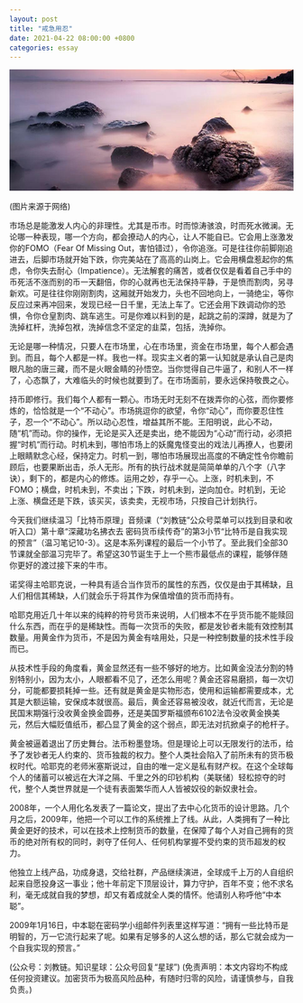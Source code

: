 ```yaml
---
layout: post
title: "戒急用忍"
date: 2021-04-22 08:00:00 +0800
categories: essay
---
```


![](/images/2021/20210422.jpg)

(图片来源于网络)

市场总是能激发人内心的非理性。尤其是币市。时而惊涛骇浪，时而死水微澜。无论哪一种表现，哪一个方向，都会撩动人的内心，让人不能自已。它会用上涨激发你的FOMO（Fear Of Missing Out，害怕错过），令你追涨。可是往往你前脚刚追进去，后脚市场就开始下跌，你完美站在了高高的山岗上。它会用横盘惹起你的焦虑，令你失去耐心（Impatience）。无法解套的痛苦，或者仅仅是看着自己手中的币死活不涨而别的币一天翻倍，你的心就再也无法保持平静，于是愤而割肉，另寻新欢。可是往往你刚刚割肉，这厢就开始发力，头也不回地向上，一骑绝尘，等你反应过来再冲回来，发现已经一日千里，无法上车了。它还会用下跌调动你的恐惧，令你仓皇割肉、跳车逃生。可是你难以料到的是，起跳之前的深蹲，就是为了洗掉杠杆，洗掉包袱，洗掉信念不坚定的韭菜，包括，洗掉你。

无论是哪一种情况，只要人在市场里，心在市场里，资金在市场里，每个人都会遇到。而且，每个人都是一样。我也一样。现实主义者的第一认知就是承认自己是肉眼凡胎的唐三藏，而不是火眼金睛的孙悟空。当你觉得自己牛逼了，和别人不一样了，心态飘了，大难临头的时候也就要到了。在市场面前，要永远保持敬畏之心。

持币即修行。我们每个人都有一颗心。市场无时无刻不在拨弄你的心弦，而你要修炼的，恰恰就是一个“不动心”。市场挑逗你的欲望，令你“动心”，而你要忍住性子，忍一个“不动心”。所以动心忍性，增益其所不能。王阳明说，此心不动，随“机”而动。你的操作，无论是买入还是卖出，绝不能因为“心动”而行动，必须把握“时机”而行动。时机未到，哪怕市场上的妖魔鬼怪变出的戏法儿再撩人，也要闭上眼睛默念心经，保持定力。时机一到，哪怕市场展现出高度的不确定性令你瞻前顾后，也要果断出击，杀人无形。所有的执行战术就是简简单单的八个字（八字诀），剩下的，都是内心的修炼。运用之妙，存乎一心。上涨，时机未到，不FOMO；横盘，时机未到，不卖出；下跌，时机未到，逆向加仓。时机到，无论上涨、横盘还是下跌，该买买，该卖卖，无视市场，只按自己计划执行。

今天我们继续温习「比特币原理」音频课（“刘教链”公众号菜单可以找到目录和收听入口）第十章“深藏功名拂衣去 密码货币续传奇”的第3小节“比特币是自我实现的预言”（温习笔记10-3）。这是本系列课程的最后一个小节了。至此我们全部30节课就全部温习完毕了。希望这30节诞生于上一个熊市最低点的课程，能够伴随你更好的渡过接下来的牛市。

诺奖得主哈耶克说，一种具有适合当作货币的属性的东西，仅仅是由于其稀缺，且人们相信其稀缺，人们就会乐于将其作为保值增值的货币而持有。

哈耶克用近几十年以来的纯粹的符号货币来说明，人们根本不在乎货币能不能赎回什么东西，而在乎的是稀缺性。而每一次货币的失败，都是发钞者未能有效控制其数量。用黄金作为货币，不是因为黄金有啥用处，只是一种控制数量的技术性手段而已。

从技术性手段的角度看，黄金显然还有一些不够好的地方。比如黄金没法分割的特别特别小，因为太小，人眼都看不见了，还怎么用呢？黄金还容易磨损，每一次切分，可能都要损耗掉一些。还有就是黄金是实物形态，使用和运输都需要成本，尤其是大额运输，安保成本就很高。最后，黄金还容易被没收，就近代而言，无论是民国末期强行没收黄金换金圆券，还是美国罗斯福颁布6102法令没收黄金换美元，然后大幅贬值纸币，都凸显了黄金的这个弱点，即无法对抗掀桌子的枪杆子。

黄金被逼着退出了历史舞台。法币粉墨登场。但是理论上可以无限发行的法币，给予了发钞者无人约束的、货币独裁的权力。整个人类社会陷入了前所未有的货币极权时代。哈耶克的老师米塞斯说过，自由的唯一定义是私有财产权。在这个全球每个人的储蓄可以被远在大洋之隔、千里之外的印钞机构（美联储）轻松掠夺的时代，整个人类世界就是一个徒有表面繁华而人人皆被奴役的新奴隶社会。

2008年，一个人用化名发表了一篇论文，提出了去中心化货币的设计思路。几个月之后，2009年，他把一个可以工作的系统推上了线。从此，人类拥有了一种比黄金更好的技术，可以在技术上控制货币的数量，在保障了每个人对自己拥有的货币的绝对所有权的同时，剥夺了任何人、任何机构掌握不受约束的货币超发的权力。

他独立上线产品，功成身退，交给社群，产品继续演进，全球成千上万的人自组织起来自愿投身这一事业；他十年前定下顶层设计，算力守护，百年不变；他不求名利，毫无成就自我的梦想，却又有着成就全人类的情怀。他请别人称呼他“中本聪”。

2009年1月16日，中本聪在密码学小组邮件列表里这样写道：“拥有一些比特币是明智的，万一它流行起来了呢。如果有足够多的人这么想的话，那么它就会成为一个自我实现的预言。”

(公众号：刘教链。知识星球：公众号回复“星球”)
(免责声明：本文内容均不构成任何投资建议。加密货币为极高风险品种，有随时归零的风险，请谨慎参与，自我负责。)
